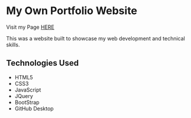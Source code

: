 # My Own Portfolio Website

Visit my Page [HERE](https://dylantonthat.github.io)



This was a website built to showcase my web development and technical skills.



## Technologies Used

* HTML5
* CSS3
* JavaScript
* JQuery
* BootStrap
* GitHub Desktop

